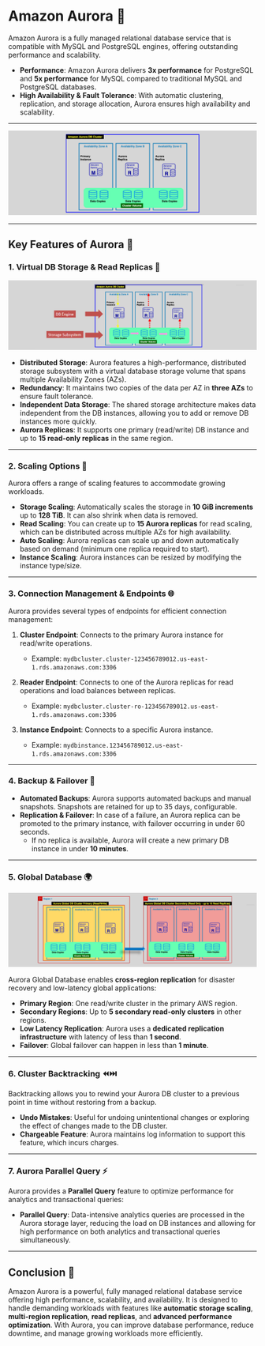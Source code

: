 # **Amazon Aurora 🌟**

Amazon Aurora is a fully managed relational database service that is compatible with MySQL and PostgreSQL engines, offering outstanding performance and scalability.

- **Performance**: Amazon Aurora delivers **3x performance** for PostgreSQL and **5x performance** for MySQL compared to traditional MySQL and PostgreSQL databases.
- **High Availability & Fault Tolerance**: With automatic clustering, replication, and storage allocation, Aurora ensures high availability and scalability.

---

<div style="text-align: center"><img src="images/aurora-db.png" alt="Amazon Aurora DB Cluster" /></div>

---

## **Key Features of Aurora 🔑**

### **1. Virtual DB Storage & Read Replicas 🔄**

<div style="text-align: center"><img src="images/aurora-components.png" alt="Aurora Components" /></div>

- **Distributed Storage**: Aurora features a high-performance, distributed storage subsystem with a virtual database storage volume that spans multiple Availability Zones (AZs).
- **Redundancy**: It maintains two copies of the data per AZ in **three AZs** to ensure fault tolerance.
- **Independent Data Storage**: The shared storage architecture makes data independent from the DB instances, allowing you to add or remove DB instances more quickly.
- **Aurora Replicas**: It supports one primary (read/write) DB instance and up to **15 read-only replicas** in the same region.

---

### **2. Scaling Options 🚀**

Aurora offers a range of scaling features to accommodate growing workloads.

- **Storage Scaling**: Automatically scales the storage in **10 GiB increments** up to **128 TiB**. It can also shrink when data is removed.
- **Read Scaling**: You can create up to **15 Aurora replicas** for read scaling, which can be distributed across multiple AZs for high availability.
- **Auto Scaling**: Aurora replicas can scale up and down automatically based on demand (minimum one replica required to start).
- **Instance Scaling**: Aurora instances can be resized by modifying the instance type/size.

---

### **3. Connection Management & Endpoints 🌐**

Aurora provides several types of endpoints for efficient connection management:

1. **Cluster Endpoint**: Connects to the primary Aurora instance for read/write operations.

   - Example: `mydbcluster.cluster-123456789012.us-east-1.rds.amazonaws.com:3306`

2. **Reader Endpoint**: Connects to one of the Aurora replicas for read operations and load balances between replicas.

   - Example: `mydbcluster.cluster-ro-123456789012.us-east-1.rds.amazonaws.com:3306`

3. **Instance Endpoint**: Connects to a specific Aurora instance.
   - Example: `mydbinstance.123456789012.us-east-1.rds.amazonaws.com:3306`

---

### **4. Backup & Failover 🔄**

- **Automated Backups**: Aurora supports automated backups and manual snapshots. Snapshots are retained for up to 35 days, configurable.
- **Replication & Failover**: In case of a failure, an Aurora replica can be promoted to the primary instance, with failover occurring in under 60 seconds.
  - If no replica is available, Aurora will create a new primary DB instance in under **10 minutes**.

---

### **5. Global Database 🌍**

<div style="text-align: center"><img src="images/aurora-database.png" alt="Aurora Global Database" /></div>

Aurora Global Database enables **cross-region replication** for disaster recovery and low-latency global applications:

- **Primary Region**: One read/write cluster in the primary AWS region.
- **Secondary Regions**: Up to **5 secondary read-only clusters** in other regions.
- **Low Latency Replication**: Aurora uses a **dedicated replication infrastructure** with latency of less than **1 second**.
- **Failover**: Global failover can happen in less than **1 minute**.

---

### **6. Cluster Backtracking ⏪⏭️**

Backtracking allows you to rewind your Aurora DB cluster to a previous point in time without restoring from a backup.

- **Undo Mistakes**: Useful for undoing unintentional changes or exploring the effect of changes made to the DB cluster.
- **Chargeable Feature**: Aurora maintains log information to support this feature, which incurs charges.

---

### **7. Aurora Parallel Query ⚡**

Aurora provides a **Parallel Query** feature to optimize performance for analytics and transactional queries:

- **Parallel Query**: Data-intensive analytics queries are processed in the Aurora storage layer, reducing the load on DB instances and allowing for high performance on both analytics and transactional queries simultaneously.

---

## **Conclusion 🎯**

Amazon Aurora is a powerful, fully managed relational database service offering high performance, scalability, and availability. It is designed to handle demanding workloads with features like **automatic storage scaling**, **multi-region replication**, **read replicas**, and **advanced performance optimization**. With Aurora, you can improve database performance, reduce downtime, and manage growing workloads more efficiently.

